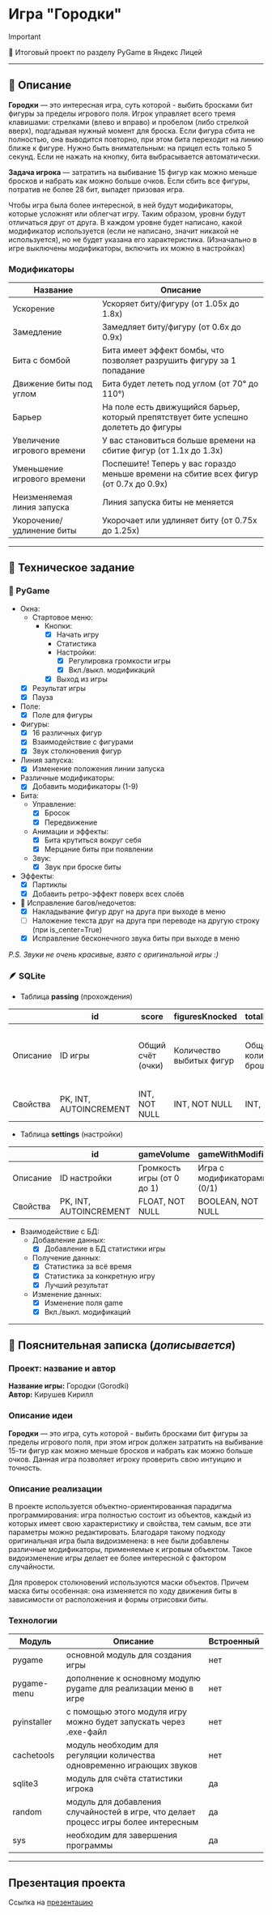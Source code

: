 # Игра "Городки"

> [!IMPORTANT]
> 💛 Итоговый проект по разделу PyGame в Яндекс Лицей

---

## 📜 Описание
**Городки** — это интересная игра, суть которой - выбить бросками бит фигуры за пределы игрового поля. Игрок управляет всего 
тремя клавишами: стрелками (влево и вправо) и пробелом (либо стрелкой вверх), подгадывая нужный момент для броска. Если фигура
сбита не полностью, она выводится повторно, при этом бита переходит на линию ближе к фигуре. Нужно быть внимательным: на прицел есть только 5 секунд.
Если не нажать на кнопку, бита выбрасывается автоматически.

**Задача игрока** — затратить на выбивание 15 фигур как можно меньше бросков и набрать как можно больше очков. Если 
сбить все фигуры, потратив не более 28 бит, выпадет призовая игра.

Чтобы игра была более интересной, в ней будут модификаторы, которые усложнят или облегчат игру. Таким образом, уровни 
будут отличаться друг от друга. В каждом уровне будет написано, какой модификатор используется (если не написано, значит никакой не используется),
но не будет указана его характеристика. (Изначально в игре выключены модификаторы, включить их можно в настройках)

### Модификаторы

| Название                    | Описание                                                                              |
|-----------------------------|---------------------------------------------------------------------------------------|
| Ускорение                   | Ускоряет биту/фигуру (от 1.05x до 1.8x)                                               |
| Замедление                  | Замедляет биту/фигуру (от 0.6x до 0.9x)                                               |
| Бита с бомбой               | Бита имеет эффект бомбы, что позволяет разрушить фигуру за 1 попадание                |
| Движение биты под углом     | Бита будет лететь под углом (от 70° до 110°)                                          |
| Барьер                      | На поле есть движущийся барьер, который препятствует бите успешно долететь до фигуры  |
| Увеличение игрового времени | У вас становиться больше времени на сбитие фигур (от 1.1x до 1.3x)                    |
| Уменьшение игрового времени | Поспешите! Теперь у вас гораздо меньше времени на сбитие всех фигур (от 0.7x до 0.9x) |
| Неизменяемая линия запуска  | Линия запуска биты не меняется                                                        |
| Укорочение/удлинение биты   | Укорочает или удлиняет биту (от 0.75x до 1.25x)                                       |

---

## 📝 Техническое задание

### 🐍 PyGame
- Окна:
  - Стартовое меню:
    - Кнопки:
      - [x] Начать игру
      - Статистика
      - Настройки:
        - [x] Регулировка громкости игры
        - [x] Вкл./выкл. модификаций
      - [x] Выход из игры
  - [x] Результат игры
  - [x] Пауза
- Поле:
  - [x] Поле для фигуры
- Фигуры:
  - [x] 16 различных фигур
  - [x] Взаимодействие с фигурами
  - [x] Звук столкновения фигур
- Линия запуска:
  - [x] Изменение положения линии запуска
- Различные модификаторы:
  - [x] Добавить модификаторы (1-9)
- Бита:
  - Управление:
    - [x] Бросок
    - [x] Передвижение
  - Анимации и эффекты:
    - [x] Бита крутиться вокруг себя
    - [x] Мерцание биты при появлении
  - Звук:
    - [x] Звук при броске биты
- Эффекты:
  - [x] Партиклы
  - [x] Добавить ретро-эффект поверх всех слоёв

- 🐞 Исправление багов/недочетов:
  - [x] Накладывание фигур друг на друга при выходе в меню
  - [ ] Наложение текста друг на друга при переводе на другую строку (при is_center=True)
  - [x] Исправление бесконечного звука биты при выходе в меню

*P.S. Звуки не очень красивые, взято с оригинальной игры :)*

### 🪶 SQLite

- Таблица **passing** (прохождения)

|          | id                     | score             | figuresKnocked           | totalBitsThrown                | bonusLevelPassed            | secondsTimeSpent                        | gameModifiersId                                                             | createdAt           |
|----------|------------------------|-------------------|--------------------------|--------------------------------|-----------------------------|-----------------------------------------|-----------------------------------------------------------------------------|---------------------|
| Описание | ID игры                | Общий счёт (очки) | Количество выбитых фигур | Общее количество брошенных бит | Пройден ли бонусный уровень | Сколько секунд затрачено на прохождение | ID всех используемых модификаторов в игре в порядке возрастания (от 1 до 9) | Время создания игры |
| Свойства | PK, INT, AUTOINCREMENT | INT, NOT NULL     | INT, NOT NULL            | INT, NOT NULL                  |  BOOLEAN, NOT NULL          | INT, NOT NULL                           | VARCHAR(50)                                                                 | TIMESTAMP, NOT NULL |

- Таблица **settings** (настройки)

|          | id                     | gameVolume                 | gameWithModifiers           |
|----------|------------------------|----------------------------|-----------------------------|
| Описание | ID настройки           | Громкость игры (от 0 до 1) | Игра с модификаторами (0/1) |
| Свойства | PK, INT, AUTOINCREMENT | FLOAT, NOT NULL            | BOOLEAN, NOT NULL           |

- Взаимодействие с БД:
  - Добавление данных:
    - [x] Добавление в БД статистики игры
  - Получение данных:
    - [x] Статистика за всё время
    - [x] Статистика за конкретную игру
    - [x] Лучший результат
  - Изменение данных:
    - [x] Изменение поля game
    - [x] Вкл./выкл. модификаций

---

## 📃 Пояснительная записка (*дописывается*)

### Проект: название и автор
**Название игры:** Городки (Gorodki)<br>
**Автор:** Кирушев Кирилл

### Описание идеи
**Городки** — это игра, суть которой - выбить бросками бит фигуры за пределы игрового поля, при этом игрок должен затратить
на выбивание 15-ти фигур как можно меньше бросков и набрать как можно больше очков.  Данная игра позволяет игроку проверить
свою интуицию и точность.

### Описание реализации
В проекте используется объектно-ориентированная парадигма программирования: игра полностью состоит из объектов, каждый из
которых имеет свою характеристику и свойства, тем самым, все эти параметры можно редактировать. Благодаря такому подходу
оригинальная игра была видоизменена: в нее были добавлены различные модификаторы, применяемые к игровым объектом. Такое
видоизменение игры делает ее более интересной с фактором случайности.

Для проверок столкновений используются маски объектов. Причем маска биты особенная: она изменяется по ходу движения биты
в зависимости от расположения и формы отрисовки биты.

### Технологии
| Модуль       | Описание                                                                            | Встроенный |
|--------------|-------------------------------------------------------------------------------------|------------|
| pygame       | основной модуль для создания игры                                                   | нет        |
| pygame-menu  | дополнение к основному модулю pygame для реализации меню в игре                     | нет        |
| pyinstaller  | с помощью этого модуля игру можно будет запускать через .exe-файл                   | нет        |
| cachetools   | модуль необходим для регуляции количества одновременно играющих звуков              | нет        |
| sqlite3      | модуль для счёта статистики игрока                                                  | да         |
| random       | модуль для добавления случайностей в игре, что делает процесс игры более интересным | да         |
| sys          | необходим для завершения программы                                                  | да         |

---

## Презентация проекта
Ссылка на [презентацию](-)
